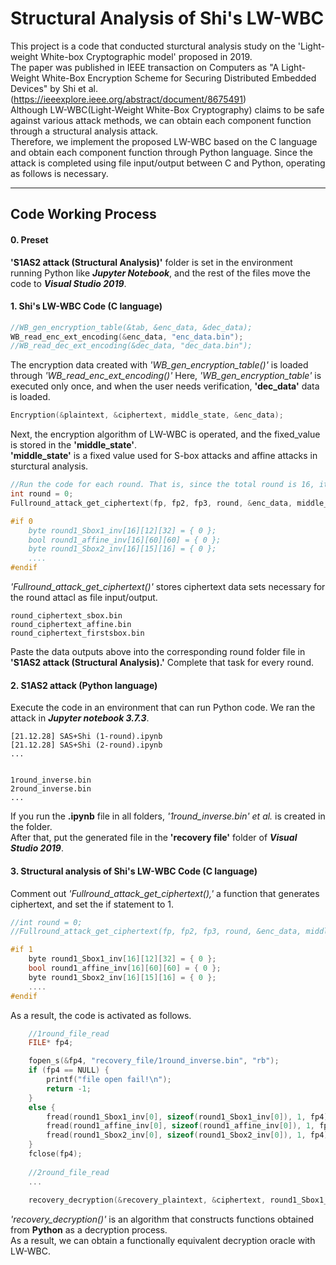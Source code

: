 # Structural Analysis of Shi's LW-WBC

This project is a code that conducted sturctural analysis study on the 'Light-weight White-box Cryptographic model' proposed in 2019.  
The paper was published in IEEE transaction on Computers as "A Light-Weight White-Box Encryption Scheme for Securing Distributed Embedded Devices" by Shi et al. (<u>https://ieeexplore.ieee.org/abstract/document/8675491</u>)  
Although LW-WBC(Light-Weight White-Box Cryptography) claims to be safe against various attack methods, we can obtain each component function through a structural analysis attack.  
Therefore, we implement the proposed LW-WBC based on the C language and obtain each component function through Python language. 
Since the attack is completed using file input/output between C and Python, operating as follows is necessary.  

-----------
## Code Working Process
#### 0. Preset  
**'S1AS2 attack (Structural Analysis)'** folder is set in the environment running Python like ***Jupyter Notebook***, and the rest of the files move the code to ***Visual Studio 2019***.  
#### 1. Shi's LW-WBC Code (C language)  
``` C
//WB_gen_encryption_table(&tab, &enc_data, &dec_data);
WB_read_enc_ext_encoding(&enc_data, "enc_data.bin");
//WB_read_dec_ext_encoding(&dec_data, "dec_data.bin");
```
The encryption data created with *'WB_gen_encryption_table()'* is loaded through *'WB_read_enc_ext_encoding()'*
Here, *'WB_gen_encryption_table'* is executed only once, and when the user needs verification, **'dec_data'** data is loaded.
``` C
Encryption(&plaintext, &ciphertext, middle_state, &enc_data);
```
Next, the encryption algorithm of LW-WBC is operated, and the fixed_value is stored in the **'middle_state'**.  
**'middle_state'** is a fixed value used for S-box attacks and affine attacks in sturctural analysis. 
``` C
//Run the code for each round. That is, since the total round is 16, it is a total of 16 times.
int round = 0;
Fullround_attack_get_ciphertext(fp, fp2, fp3, round, &enc_data, middle_state[round], &bit5_temp, &temp_Matrix);

#if 0
    byte round1_Sbox1_inv[16][12][32] = { 0 };
    bool round1_affine_inv[16][60][60] = { 0 };
    byte round1_Sbox2_inv[16][15][16] = { 0 };
    ....
#endif
```
*'Fullround_attack_get_ciphertext()'* stores ciphertext data sets necessary for the round attacl as file input/output. 

    round_ciphertext_sbox.bin
    round_ciphertext_affine.bin
    round_ciphertext_firstsbox.bin
    
Paste the data outputs above into the corresponding round folder file in **'S1AS2 attack (Structural Analysis).'** 
Complete that task for every round.

#### 2. S1AS2 attack (Python language)  
Execute the code in an environment that can run Python code. We ran the attack in ***Jupyter notebook 3.7.3***.  

    [21.12.28] SAS+Shi (1-round).ipynb
    [21.12.28] SAS+Shi (2-round).ipynb
    ...
    
    
    1round_inverse.bin
    2round_inverse.bin
    ...
    
If you run the **.ipynb** file in all folders, *'1round_inverse.bin' et al.* is created in the folder.  
After that, put the generated file in the **'recovery file'** folder of ***Visual Studio 2019***.

#### 3. Structural analysis of Shi's LW-WBC Code (C language)  
Comment out *'Fullround_attack_get_ciphertext(),'* a function that generates ciphertext, and set the if statement to 1.   
``` C
//int round = 0;
//Fullround_attack_get_ciphertext(fp, fp2, fp3, round, &enc_data, middle_state[round], &bit5_temp, &temp_Matrix);

#if 1
    byte round1_Sbox1_inv[16][12][32] = { 0 };
    bool round1_affine_inv[16][60][60] = { 0 };
    byte round1_Sbox2_inv[16][15][16] = { 0 };
    ....
#endif
```
As a result, the code is activated as follows.  
``` C
    //1round_file_read
    FILE* fp4;

    fopen_s(&fp4, "recovery_file/1round_inverse.bin", "rb");
    if (fp4 == NULL) {
        printf("file open fail!\n");
        return -1;
    }
    else {
        fread(round1_Sbox1_inv[0], sizeof(round1_Sbox1_inv[0]), 1, fp4);
        fread(round1_affine_inv[0], sizeof(round1_affine_inv[0]), 1, fp4);
        fread(round1_Sbox2_inv[0], sizeof(round1_Sbox2_inv[0]), 1, fp4);
    }
    fclose(fp4);
    
    //2round_file_read
    ...
    
    recovery_decryption(&recovery_plaintext, &ciphertext, round1_Sbox1_inv, round1_affine_inv, round1_Sbox2_inv);
```
*'recovery_decryption()'* is an algorithm that constructs functions obtained from **Python** as a decryption process.  
As a result, we can obtain a functionally equivalent decryption oracle with LW-WBC.  
